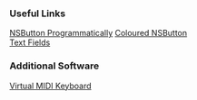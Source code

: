 ### Useful Links
[NSButton Programmatically](https://stackoverflow.com/questions/24102191/make-a-uibutton-programmatically-in-swift) 
[Coloured NSButton](https://stackoverflow.com/questions/29418310/set-color-of-nsbutton-programmatically-swift)  
[Text Fields](https://forums.raywenderlich.com/t/nstextfield-whats-up-with-that/60577/2)  

### Additional Software
[Virtual MIDI Keyboard](https://vmpk.sourceforge.io)
